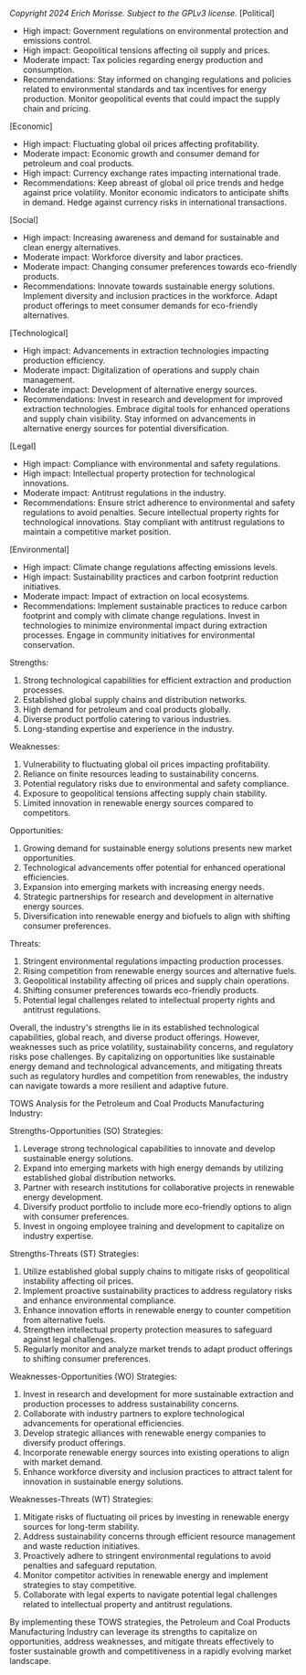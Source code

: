 *Copyright 2024 Erich Morisse.  Subject to the GPLv3 license.*
[Political]
- High impact: Government regulations on environmental protection and emissions control.
- High impact: Geopolitical tensions affecting oil supply and prices.
- Moderate impact: Tax policies regarding energy production and consumption.
- Recommendations: Stay informed on changing regulations and policies related to environmental standards and tax incentives for energy production. Monitor geopolitical events that could impact the supply chain and pricing.

[Economic]
- High impact: Fluctuating global oil prices affecting profitability.
- Moderate impact: Economic growth and consumer demand for petroleum and coal products.
- High impact: Currency exchange rates impacting international trade.
- Recommendations: Keep abreast of global oil price trends and hedge against price volatility. Monitor economic indicators to anticipate shifts in demand. Hedge against currency risks in international transactions.

[Social]
- High impact: Increasing awareness and demand for sustainable and clean energy alternatives.
- Moderate impact: Workforce diversity and labor practices.
- Moderate impact: Changing consumer preferences towards eco-friendly products.
- Recommendations: Innovate towards sustainable energy solutions. Implement diversity and inclusion practices in the workforce. Adapt product offerings to meet consumer demands for eco-friendly alternatives.

[Technological]
- High impact: Advancements in extraction technologies impacting production efficiency.
- Moderate impact: Digitalization of operations and supply chain management.
- Moderate impact: Development of alternative energy sources.
- Recommendations: Invest in research and development for improved extraction technologies. Embrace digital tools for enhanced operations and supply chain visibility. Stay informed on advancements in alternative energy sources for potential diversification.

[Legal]
- High impact: Compliance with environmental and safety regulations.
- High impact: Intellectual property protection for technological innovations.
- Moderate impact: Antitrust regulations in the industry.
- Recommendations: Ensure strict adherence to environmental and safety regulations to avoid penalties. Secure intellectual property rights for technological innovations. Stay compliant with antitrust regulations to maintain a competitive market position.

[Environmental]
- High impact: Climate change regulations affecting emissions levels.
- High impact: Sustainability practices and carbon footprint reduction initiatives.
- Moderate impact: Impact of extraction on local ecosystems.
- Recommendations: Implement sustainable practices to reduce carbon footprint and comply with climate change regulations. Invest in technologies to minimize environmental impact during extraction processes. Engage in community initiatives for environmental conservation.

Strengths:
1. Strong technological capabilities for efficient extraction and production processes.
2. Established global supply chains and distribution networks.
3. High demand for petroleum and coal products globally.
4. Diverse product portfolio catering to various industries.
5. Long-standing expertise and experience in the industry.

Weaknesses:
1. Vulnerability to fluctuating global oil prices impacting profitability.
2. Reliance on finite resources leading to sustainability concerns.
3. Potential regulatory risks due to environmental and safety compliance.
4. Exposure to geopolitical tensions affecting supply chain stability.
5. Limited innovation in renewable energy sources compared to competitors.

Opportunities:
1. Growing demand for sustainable energy solutions presents new market opportunities.
2. Technological advancements offer potential for enhanced operational efficiencies.
3. Expansion into emerging markets with increasing energy needs.
4. Strategic partnerships for research and development in alternative energy sources.
5. Diversification into renewable energy and biofuels to align with shifting consumer preferences.

Threats:
1. Stringent environmental regulations impacting production processes.
2. Rising competition from renewable energy sources and alternative fuels.
3. Geopolitical instability affecting oil prices and supply chain operations.
4. Shifting consumer preferences towards eco-friendly products.
5. Potential legal challenges related to intellectual property rights and antitrust regulations. 

Overall, the industry's strengths lie in its established technological capabilities, global reach, and diverse product offerings. However, weaknesses such as price volatility, sustainability concerns, and regulatory risks pose challenges. By capitalizing on opportunities like sustainable energy demand and technological advancements, and mitigating threats such as regulatory hurdles and competition from renewables, the industry can navigate towards a more resilient and adaptive future.

TOWS Analysis for the Petroleum and Coal Products Manufacturing Industry:

Strengths-Opportunities (SO) Strategies:
1. Leverage strong technological capabilities to innovate and develop sustainable energy solutions.
2. Expand into emerging markets with high energy demands by utilizing established global distribution networks.
3. Partner with research institutions for collaborative projects in renewable energy development.
4. Diversify product portfolio to include more eco-friendly options to align with consumer preferences.
5. Invest in ongoing employee training and development to capitalize on industry expertise.

Strengths-Threats (ST) Strategies:
1. Utilize established global supply chains to mitigate risks of geopolitical instability affecting oil prices.
2. Implement proactive sustainability practices to address regulatory risks and enhance environmental compliance.
3. Enhance innovation efforts in renewable energy to counter competition from alternative fuels.
4. Strengthen intellectual property protection measures to safeguard against legal challenges.
5. Regularly monitor and analyze market trends to adapt product offerings to shifting consumer preferences.

Weaknesses-Opportunities (WO) Strategies:
1. Invest in research and development for more sustainable extraction and production processes to address sustainability concerns.
2. Collaborate with industry partners to explore technological advancements for operational efficiencies.
3. Develop strategic alliances with renewable energy companies to diversify product offerings.
4. Incorporate renewable energy sources into existing operations to align with market demand.
5. Enhance workforce diversity and inclusion practices to attract talent for innovation in sustainable energy solutions.

Weaknesses-Threats (WT) Strategies:
1. Mitigate risks of fluctuating oil prices by investing in renewable energy sources for long-term stability.
2. Address sustainability concerns through efficient resource management and waste reduction initiatives.
3. Proactively adhere to stringent environmental regulations to avoid penalties and safeguard reputation.
4. Monitor competitor activities in renewable energy and implement strategies to stay competitive.
5. Collaborate with legal experts to navigate potential legal challenges related to intellectual property and antitrust regulations.

By implementing these TOWS strategies, the Petroleum and Coal Products Manufacturing Industry can leverage its strengths to capitalize on opportunities, address weaknesses, and mitigate threats effectively to foster sustainable growth and competitiveness in a rapidly evolving market landscape.

